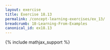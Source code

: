 ```yaml
---
layout: exercise
title: Exercise 18.13
permalink: /concept-learning-exercises/ex_13/
breadcrumb: 18-Learning-From-Examples
canonical_id: ex18.13
---
```


{% include mathjax_support %}
